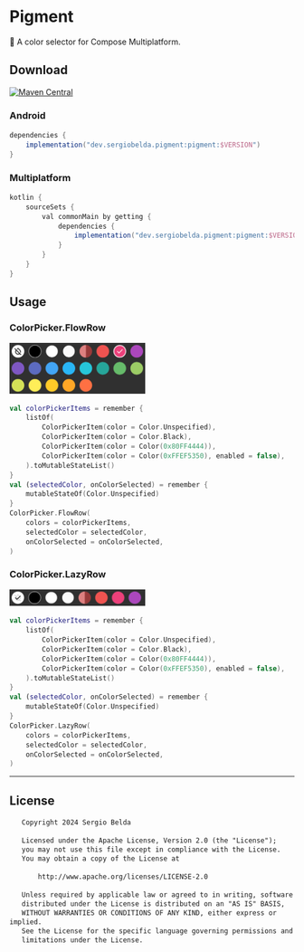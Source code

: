 # Pigment

🎨 A color selector for Compose Multiplatform.

## Download

[![Maven Central](https://img.shields.io/maven-central/v/dev.sergiobelda.pigment/pigment)](https://search.maven.org/search?q=g:dev.sergiobelda.pigment)

### Android

```gradle
dependencies {
    implementation("dev.sergiobelda.pigment:pigment:$VERSION")
}
```

### Multiplatform

```gradle
kotlin {
    sourceSets {
        val commonMain by getting {
            dependencies {
                implementation("dev.sergiobelda.pigment:pigment:$VERSION")
            }
        }
    }
}
```

## Usage

### ColorPicker.FlowRow

<img src="./screenshots/ColorPicker_FlowRow.png" width="240" />

```kotlin
val colorPickerItems = remember {
    listOf(
        ColorPickerItem(color = Color.Unspecified),
        ColorPickerItem(color = Color.Black),
        ColorPickerItem(color = Color(0x80FF4444)),
        ColorPickerItem(color = Color(0xFFEF5350), enabled = false),
    ).toMutableStateList()
}
val (selectedColor, onColorSelected) = remember {
    mutableStateOf(Color.Unspecified)
}
ColorPicker.FlowRow(
    colors = colorPickerItems,
    selectedColor = selectedColor,
    onColorSelected = onColorSelected,
)
```

### ColorPicker.LazyRow

<img src="./screenshots/ColorPicker_LazyRow.png" width="240" />

```kotlin
val colorPickerItems = remember {
    listOf(
        ColorPickerItem(color = Color.Unspecified),
        ColorPickerItem(color = Color.Black),
        ColorPickerItem(color = Color(0x80FF4444)),
        ColorPickerItem(color = Color(0xFFEF5350), enabled = false),
    ).toMutableStateList()
}
val (selectedColor, onColorSelected) = remember {
    mutableStateOf(Color.Unspecified)
}
ColorPicker.LazyRow(
    colors = colorPickerItems,
    selectedColor = selectedColor,
    onColorSelected = onColorSelected,
)
```

-------------------

## License

```
   Copyright 2024 Sergio Belda

   Licensed under the Apache License, Version 2.0 (the "License");
   you may not use this file except in compliance with the License.
   You may obtain a copy of the License at

       http://www.apache.org/licenses/LICENSE-2.0

   Unless required by applicable law or agreed to in writing, software
   distributed under the License is distributed on an "AS IS" BASIS,
   WITHOUT WARRANTIES OR CONDITIONS OF ANY KIND, either express or implied.
   See the License for the specific language governing permissions and
   limitations under the License.
```
